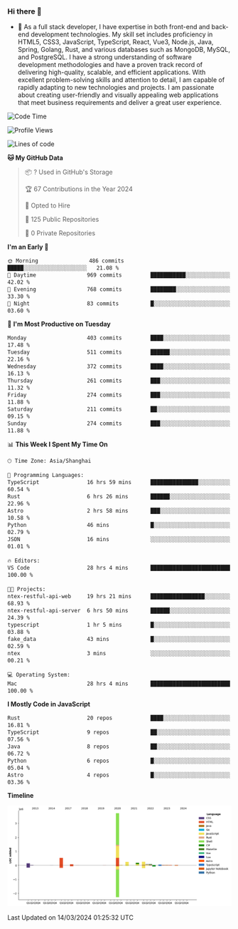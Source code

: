 ### Hi there 👋

- 🌱 As a full stack developer, I have expertise in both front-end and back-end development technologies. My skill set includes proficiency in HTML5, CSS3, JavaScript, TypeScript, React, Vue3, Node.js, Java, Spring, Golang, Rust, and various databases such as MongoDB, MySQL, and PostgreSQL. I have a strong understanding of software development methodologies and have a proven track record of delivering high-quality, scalable, and efficient applications. With excellent problem-solving skills and attention to detail, I am capable of rapidly adapting to new technologies and projects. I am passionate about creating user-friendly and visually appealing web applications that meet business requirements and deliver a great user experience.

<!--START_SECTION:waka-->
![Code Time](http://img.shields.io/badge/Code%20Time-1%2C231%20hrs%2044%20mins-blue)

![Profile Views](http://img.shields.io/badge/Profile%20Views-0-blue)

![Lines of code](https://img.shields.io/badge/From%20Hello%20World%20I%27ve%20Written-5.6%20million%20lines%20of%20code-blue)

**🐱 My GitHub Data** 

> 📦 ? Used in GitHub's Storage 
 > 
> 🏆 67 Contributions in the Year 2024
 > 
> 💼 Opted to Hire
 > 
> 📜 125 Public Repositories 
 > 
> 🔑 0 Private Repositories 
 > 
**I'm an Early 🐤** 

```text
🌞 Morning                486 commits         █████░░░░░░░░░░░░░░░░░░░░   21.08 % 
🌆 Daytime                969 commits         ███████████░░░░░░░░░░░░░░   42.02 % 
🌃 Evening                768 commits         ████████░░░░░░░░░░░░░░░░░   33.30 % 
🌙 Night                  83 commits          █░░░░░░░░░░░░░░░░░░░░░░░░   03.60 % 
```
📅 **I'm Most Productive on Tuesday** 

```text
Monday                   403 commits         ████░░░░░░░░░░░░░░░░░░░░░   17.48 % 
Tuesday                  511 commits         ██████░░░░░░░░░░░░░░░░░░░   22.16 % 
Wednesday                372 commits         ████░░░░░░░░░░░░░░░░░░░░░   16.13 % 
Thursday                 261 commits         ███░░░░░░░░░░░░░░░░░░░░░░   11.32 % 
Friday                   274 commits         ███░░░░░░░░░░░░░░░░░░░░░░   11.88 % 
Saturday                 211 commits         ██░░░░░░░░░░░░░░░░░░░░░░░   09.15 % 
Sunday                   274 commits         ███░░░░░░░░░░░░░░░░░░░░░░   11.88 % 
```


📊 **This Week I Spent My Time On** 

```text
🕑︎ Time Zone: Asia/Shanghai

💬 Programming Languages: 
TypeScript               16 hrs 59 mins      ███████████████░░░░░░░░░░   60.54 % 
Rust                     6 hrs 26 mins       ██████░░░░░░░░░░░░░░░░░░░   22.96 % 
Astro                    2 hrs 58 mins       ███░░░░░░░░░░░░░░░░░░░░░░   10.58 % 
Python                   46 mins             █░░░░░░░░░░░░░░░░░░░░░░░░   02.79 % 
JSON                     16 mins             ░░░░░░░░░░░░░░░░░░░░░░░░░   01.01 % 

🔥 Editors: 
VS Code                  28 hrs 4 mins       █████████████████████████   100.00 % 

🐱‍💻 Projects: 
ntex-restful-api-web     19 hrs 21 mins      █████████████████░░░░░░░░   68.93 % 
ntex-restful-api-server  6 hrs 50 mins       ██████░░░░░░░░░░░░░░░░░░░   24.39 % 
typescript               1 hr 5 mins         █░░░░░░░░░░░░░░░░░░░░░░░░   03.88 % 
fake_data                43 mins             █░░░░░░░░░░░░░░░░░░░░░░░░   02.59 % 
ntex                     3 mins              ░░░░░░░░░░░░░░░░░░░░░░░░░   00.21 % 

💻 Operating System: 
Mac                      28 hrs 4 mins       █████████████████████████   100.00 % 
```

**I Mostly Code in JavaScript** 

```text
Rust                     20 repos            ████░░░░░░░░░░░░░░░░░░░░░   16.81 % 
TypeScript               9 repos             ██░░░░░░░░░░░░░░░░░░░░░░░   07.56 % 
Java                     8 repos             ██░░░░░░░░░░░░░░░░░░░░░░░   06.72 % 
Python                   6 repos             █░░░░░░░░░░░░░░░░░░░░░░░░   05.04 % 
Astro                    4 repos             █░░░░░░░░░░░░░░░░░░░░░░░░   03.36 % 
```



**Timeline**

![Lines of Code chart](https://raw.githubusercontent.com/elton/elton/main/assets/bar_graph.png)


 Last Updated on 14/03/2024 01:25:32 UTC
<!--END_SECTION:waka-->

<!--
**elton/elton** is a ✨ _special_ ✨ repository because its `README.md` (this file) appears on your GitHub profile.

Here are some ideas to get you started:

- 🔭 I’m currently working on ...
- 🌱 I’m currently learning ...
- 👯 I’m looking to collaborate on ...
- 🤔 I’m looking for help with ...
- 💬 Ask me about ...
- 📫 How to reach me: ...
- 😄 Pronouns: ...
- ⚡ Fun fact: ...
-->
